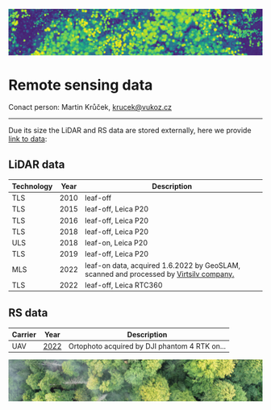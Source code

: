 ![chm](https://github.com/VUKOZ-OEL/bluecat-data-pool/blob/main/docs/assets/images/chm.png)
# Remote sensing data

Conact person: Martin Krůček, krucek@vukoz.cz
*******  

Due its size the LiDAR and RS data are stored externally, here we provide [link to data](https://vukozcz.sharepoint.com/:f:/s/OpenData/Ev8bsZrGLZ9BqZj6YKvseHUBzkT0CbfcGHnyczoRtSJuHw?e=Xspi2v):


## LiDAR data  

| Technology  | Year | Description |   
| ------------------- | ------------------- | ------------------- |   
| TLS | 2010 | leaf-off |  
| TLS | 2015 | leaf-off, Leica P20 |  
| TLS | 2016 | leaf-off, Leica P20 |   
| TLS | 2018 | leaf-off, Leica P20 |  
| ULS | 2018 | leaf-on, Leica P20 |  
| TLS | 2019 | leaf-off, Leica P20 |  
| MLS | 2022 | leaf-on data, acquired 1.6.2022 by GeoSLAM, scanned and processed by [Virtsilv company.](https://virtsilv.com/)|  
| TLS | 2022 | leaf-off, Leica RTC360 |  



## RS data  
| Carrier  | Year | Description |
| ------------------- | ------------------- | ------------------- |  
| UAV |[2022]() | Ortophoto acquired by DJI phantom 4 RTK on... |   

![ortophoto](https://github.com/VUKOZ-OEL/bluecat-data-pool/blob/main/docs/assets/images/ortophoto_1.jpg?raw=true) 
